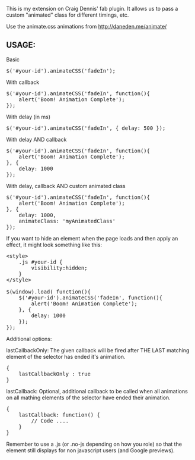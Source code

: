 This is my extension on Craig Dennis' fab plugin. It allows us to pass a custom "animated" class for different timings, etc.

Use the animate.css animations from http://daneden.me/animate/

## USAGE:

Basic
<pre>
$('#your-id').animateCSS('fadeIn');
</pre>

With callback
<pre>
$('#your-id').animateCSS('fadeIn', function(){
    alert('Boom! Animation Complete');
});
</pre>

With delay (in ms)
<pre>
$('#your-id').animateCSS('fadeIn', { delay: 500 });
</pre>

With delay AND callback
<pre>
$('#your-id').animateCSS('fadeIn', function(){
    alert('Boom! Animation Complete');
}, {
    delay: 1000
});
</pre>

With delay, callback AND custom animated class
<pre>
$('#your-id').animateCSS('fadeIn', function(){
    alert('Boom! Animation Complete');
}, {
    delay: 1000,
    animateClass: 'myAnimatedClass'
});
</pre>

If you want to hide an element when the page loads and then apply an effect, it might look something like this:
<pre>
&lt;style&gt;
    .js #your-id {
        visibility:hidden;
    }
&lt;/style&gt;

$(window).load( function(){
    $('#your-id').animateCSS('fadeIn', function(){
        alert('Boom! Animation Complete');
    }, {
        delay: 1000
    });
});
</pre>

Additional options:

lastCallbackOnly: The given callback will be fired after THE LAST matching element of the selector has ended it's animation.
<pre>
{ 
    lastCallbackOnly : true
}
</pre>

lastCallback: Optional, additional callback to be called when all animations on all mathing elements of the selector have ended their animation.
<pre>
{ 
    lastCallback: function() {
        // Code ....
    }
}
</pre>

Remember to use a .js (or .no-js depending on how you role) so that the element still displays for non javascript users (and Google previews).
